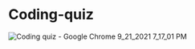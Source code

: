 # Coding-quiz

![Coding quiz - Google Chrome 9_21_2021 7_17_01 PM](https://user-images.githubusercontent.com/84356164/134259957-80bb25fc-81b4-4cd7-9292-db12a7d762d7.png)
